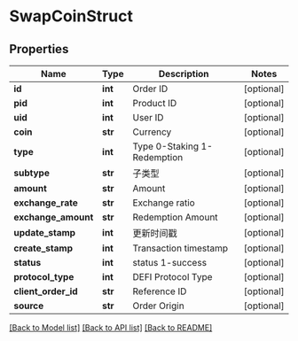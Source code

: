 # SwapCoinStruct

## Properties
Name | Type | Description | Notes
------------ | ------------- | ------------- | -------------
**id** | **int** | Order ID | [optional] 
**pid** | **int** | Product ID | [optional] 
**uid** | **int** | User ID | [optional] 
**coin** | **str** | Currency | [optional] 
**type** | **int** | Type 0-Staking 1-Redemption | [optional] 
**subtype** | **str** | 子类型 | [optional] 
**amount** | **str** | Amount | [optional] 
**exchange_rate** | **str** | Exchange ratio | [optional] 
**exchange_amount** | **str** | Redemption Amount | [optional] 
**update_stamp** | **int** | 更新时间戳 | [optional] 
**create_stamp** | **int** | Transaction timestamp | [optional] 
**status** | **int** | status 1-success | [optional] 
**protocol_type** | **int** | DEFI Protocol Type | [optional] 
**client_order_id** | **str** | Reference ID | [optional] 
**source** | **str** | Order Origin | [optional] 

[[Back to Model list]](../README.md#documentation-for-models) [[Back to API list]](../README.md#documentation-for-api-endpoints) [[Back to README]](../README.md)


